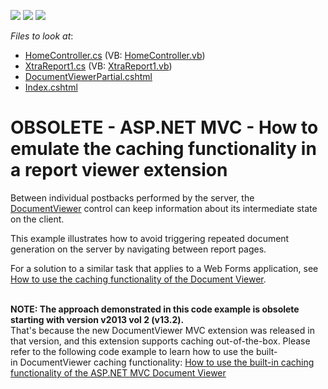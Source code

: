 <!-- default badges list -->
![](https://img.shields.io/endpoint?url=https://codecentral.devexpress.com/api/v1/VersionRange/134076965/13.2.5%2B)
[![](https://img.shields.io/badge/Open_in_DevExpress_Support_Center-FF7200?style=flat-square&logo=DevExpress&logoColor=white)](https://supportcenter.devexpress.com/ticket/details/E20059)
[![](https://img.shields.io/badge/📖_How_to_use_DevExpress_Examples-e9f6fc?style=flat-square)](https://docs.devexpress.com/GeneralInformation/403183)
<!-- default badges end -->
<!-- default file list -->
*Files to look at*:

* [HomeController.cs](./CS/DevExpressMvcApplication1/Controllers/HomeController.cs) (VB: [HomeController.vb](./VB/DevExpressMvcApplication1/Controllers/HomeController.vb))
* [XtraReport1.cs](./CS/DevExpressMvcApplication1/Reports/XtraReport1.cs) (VB: [XtraReport1.vb](./VB/DevExpressMvcApplication1/Reports/XtraReport1.vb))
* [DocumentViewerPartial.cshtml](./CS/DevExpressMvcApplication1/Views/Home/DocumentViewerPartial.cshtml)
* [Index.cshtml](./CS/DevExpressMvcApplication1/Views/Home/Index.cshtml)
<!-- default file list end -->
# OBSOLETE - ASP.NET MVC - How to emulate the caching functionality in a report viewer extension


<p>Between individual postbacks performed by the server, the <a href="http://documentation.devexpress.com/#AspNet/CustomDocument10009">DocumentViewer</a> control can keep information about its intermediate state on the client.</p>
<p>This example illustrates how to avoid triggering repeated document generation on the server by navigating between report pages.</p>
<p>For a solution to a similar task that applies to a Web Forms application, see <a href="http://www.devexpress.com/Support/Center/CodeCentral/ViewExample.aspx?exampleId=E1946"><u>How to use the caching functionality of the Document Viewer</u></a>.</p>
<p><br /><strong>NOTE: The approach demonstrated in this code example is obsolete starting with version v2013 vol 2 (v13.2).</strong> <br />That's because the new DocumentViewer MVC extension was released in that version, and this extension supports caching out-of-the-box. Please refer to the following code example to learn how to use the built-in DocumentViewer caching functionality: <a href="https://www.devexpress.com/Support/Center/p/T191577">How to use the built-in caching functionality of the ASP.NET MVC Document Viewer</a></p>

<br/>


